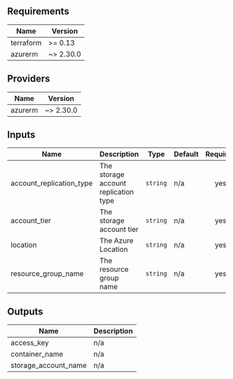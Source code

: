 ## Requirements

| Name | Version |
|------|---------|
| terraform | >= 0.13 |
| azurerm | ~> 2.30.0 |

## Providers

| Name | Version |
|------|---------|
| azurerm | ~> 2.30.0 |

## Inputs

| Name | Description | Type | Default | Required |
|------|-------------|------|---------|:--------:|
| account\_replication\_type | The storage account replication type | `string` | n/a | yes |
| account\_tier | The storage account tier | `string` | n/a | yes |
| location | The Azure Location | `string` | n/a | yes |
| resource\_group\_name | The resource group name | `string` | n/a | yes |

## Outputs

| Name | Description |
|------|-------------|
| access\_key | n/a |
| container\_name | n/a |
| storage\_account\_name | n/a |